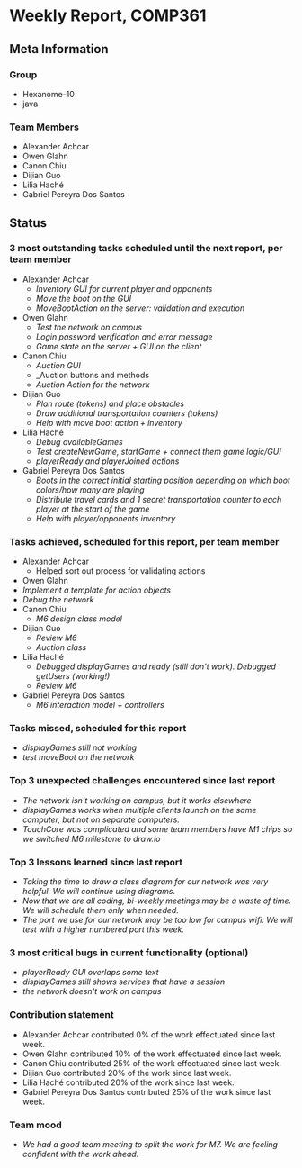 # Weekly Report, COMP361

## Meta Information

### Group

- Hexanome-10
- java

### Team Members

- Alexander Achcar
- Owen Glahn
- Canon Chiu
- Dijian Guo
- Lilia Haché
- Gabriel Pereyra Dos Santos

## Status

### 3 most outstanding tasks scheduled until the next report, per team member

- Alexander Achcar
  - _Inventory GUI for current player and opponents_
  - _Move the boot on the GUI_
  - _MoveBootAction on the server: validation and execution_
- Owen Glahn
  - _Test the network on campus_
  - _Login password verification and error message_
  - _Game state on the server + GUI on the client_
- Canon Chiu
  - _Auction GUI_
  - _Auction buttons and methods
  - _Auction Action for the network_
- Dijian Guo
  - _Plan route (tokens) and place obstacles_
  - _Draw additional transportation counters (tokens)_
  - _Help with move boot action + inventory_
- Lilia Haché
  - _Debug availableGames_
  - _Test createNewGame, startGame + connect them game logic/GUI_
  - _playerReady and playerJoined actions_
- Gabriel Pereyra Dos Santos
  - _Boots in the correct initial starting position depending on which boot colors/how many are playing_
  - _Distribute travel cards and 1 secret transportation counter to each player at the start of the game_
  - _Help with player/opponents inventory_

### Tasks achieved, scheduled for this report, per team member

- Alexander Achcar
  - Helped sort out process for validating actions
- Owen Glahn
-  _Implement a template for action objects_
-  _Debug the network_
- Canon Chiu
  - _M6 design class model_
- Dijian Guo
  - _Review M6_
  - _Auction class_
- Lilia Haché
  - _Debugged displayGames and ready (still don't work). Debugged getUsers (working!)_
  - _Review M6_
- Gabriel Pereyra Dos Santos
  - _M6 interaction model + controllers_

### Tasks missed, scheduled for this report

- _displayGames still not working_
- _test moveBoot on the network_

### Top 3 unexpected challenges encountered since last report

- _The network isn't working on campus, but it works elsewhere_
- _displayGames works when multiple clients launch on the same computer, but not on separate computers._
- _TouchCore was complicated and some team members have M1 chips so we switched M6 milestone to draw.io_

### Top 3 lessons learned since last report

- _Taking the time to draw a class diagram for our network was very helpful. We will continue using diagrams._
- _Now that we are all coding, bi-weekly meetings may be a waste of time. We will schedule them only when needed._
- _The port we use for our network may be too low for campus wifi. We will test with a higher numbered port this week._

### 3 most critical bugs in current functionality (optional)

- _playerReady GUI overlaps some text_
- _displayGames still shows services that have a session_
- _the network doesn't work on campus_

### Contribution statement

- Alexander Achcar contributed 0% of the work effectuated since last week.
- Owen Glahn contributed 10% of the work effectuated since last week.
- Canon Chiu contributed 25% of the work effectuated since last week.
- Dijian Guo contributed 20% of the work since last week.
- Lilia Haché contributed 20% of the work since last week.
- Gabriel Pereyra Dos Santos contributed 25% of the work since last week.

### Team mood

- _We had a good team meeting to split the work for M7. We are feeling confident with the work ahead._
